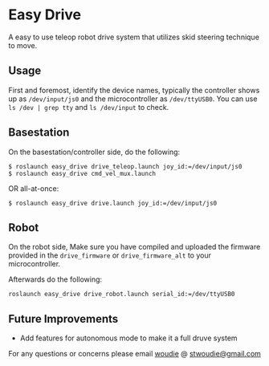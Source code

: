 # Easy Drive

A easy to use teleop robot drive system that utilizes skid steering technique to move.

## Usage

First and foremost, identify the device names, typically the controller shows up as `/dev/input/js0` and the microcontroller as `/dev/ttyUSB0`.
You can use `ls /dev | grep tty` and `ls /dev/input` to check.

## Basestation

On the basestation/controller side, do the following:
```
$ roslaunch easy_drive drive_teleop.launch joy_id:=/dev/input/js0
$ roslaunch easy_drive cmd_vel_mux.launch
```

OR all-at-once:
```
$ roslaunch easy_drive drive.launch joy_id:=/dev/input/js0
```

## Robot

On the robot side, Make sure you have compiled and uploaded the firmware provided in the `drive_firmware` or `drive_firmware_alt` to your microcontroller. 

Afterwards do the following:
```
roslaunch easy_drive drive_robot.launch serial_id:=/dev/ttyUSB0
```

## Future Improvements

- Add features for autonomous mode to make it a full druve system

For any questions or concerns please email [woudie](https://github.com/woudie) @ stwoudie@gmail.com
